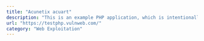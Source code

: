 ```yaml
---
title: "Acunetix acuart"
description: "This is an example PHP application, which is intentionally vulnerable to web attacks. It is intended to help you test Acunetix"
url: "https://testphp.vulnweb.com/"
category: "Web Exploitation"
---
```


